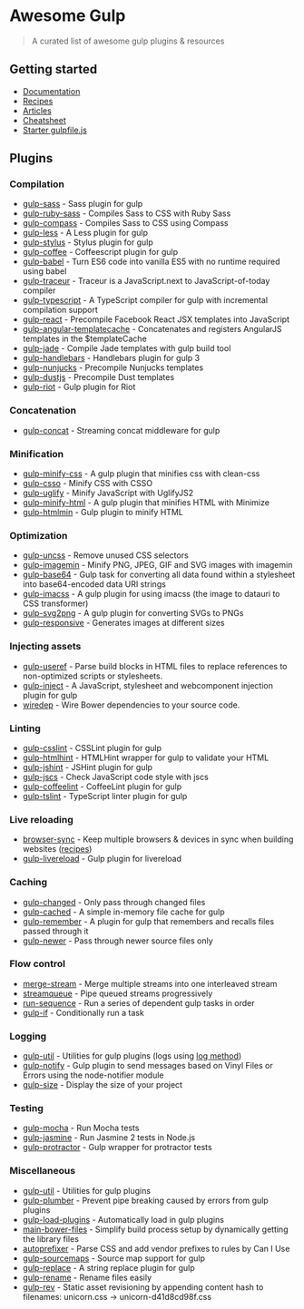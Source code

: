 # Awesome Gulp
> A curated list of awesome gulp plugins & resources

## Getting started
* [Documentation](https://github.com/gulpjs/gulp/tree/master/docs)
* [Recipes](https://github.com/gulpjs/gulp/tree/master/docs/recipes#recipes)
* [Articles](https://github.com/gulpjs/gulp/tree/master/docs#articles)
* [Cheatsheet](https://github.com/osscafe/gulp-cheatsheet)
* [Starter gulpfile.js ](https://github.com/greypants/gulp-starter)

## Plugins
### Compilation
* [gulp-sass](https://github.com/dlmanning/gulp-sass) - Sass plugin for gulp
* [gulp-ruby-sass](https://github.com/sindresorhus/gulp-ruby-sass) - Compiles Sass to CSS with Ruby Sass
* [gulp-compass](https://github.com/appleboy/gulp-compass) - Compiles Sass to CSS using Compass
* [gulp-less](https://github.com/plus3network/gulp-less) - A Less plugin for gulp
* [gulp-stylus](https://github.com/stevelacy/gulp-stylus) - Stylus plugin for gulp
* [gulp-coffee](https://github.com/wearefractal/gulp-coffee) - Coffeescript plugin for gulp
* [gulp-babel](https://github.com/babel/gulp-babel) - Turn ES6 code into vanilla ES5 with no runtime required using babel
* [gulp-traceur](https://github.com/sindresorhus/gulp-traceur) - Traceur is a JavaScript.next to JavaScript-of-today compiler
* [gulp-typescript](https://github.com/ivogabe/gulp-typescript) - A TypeScript compiler for gulp with incremental compilation support
* [gulp-react](https://github.com/sindresorhus/gulp-react) - Precompile Facebook React JSX templates into JavaScript
* [gulp-angular-templatecache](https://github.com/miickel/gulp-angular-templatecache) - Concatenates and registers AngularJS templates in the $templateCache
* [gulp-jade](https://github.com/phated/gulp-jade) - Compile Jade templates with gulp build tool
* [gulp-handlebars](https://github.com/lazd/gulp-handlebars) - Handlebars plugin for gulp 3
* [gulp-nunjucks](https://github.com/sindresorhus/gulp-nunjucks) - Precompile Nunjucks templates
* [gulp-dustjs](https://github.com/sindresorhus/gulp-dust) - Precompile Dust templates
* [gulp-riot](https://github.com/e-jigsaw/gulp-riot) - Gulp plugin for Riot

### Concatenation
* [gulp-concat](https://github.com/wearefractal/gulp-concat) - Streaming concat middleware for gulp

### Minification
* [gulp-minify-css](https://github.com/murphydanger/gulp-minify-css) - A gulp plugin that minifies css with clean-css
* [gulp-csso](https://github.com/ben-eb/gulp-csso) - Minify CSS with CSSO
* [gulp-uglify](https://github.com/terinjokes/gulp-uglify) - Minify JavaScript with UglifyJS2
* [gulp-minify-html](https://github.com/murphydanger/gulp-minify-html) - A gulp plugin that minifies HTML with Minimize
* [gulp-htmlmin](https://github.com/jonschlinkert/gulp-htmlmin) - Gulp plugin to minify HTML

### Optimization
* [gulp-uncss](https://github.com/ben-eb/gulp-uncss) - Remove unused CSS selectors
* [gulp-imagemin](https://github.com/sindresorhus/gulp-imagemin) - Minify PNG, JPEG, GIF and SVG images with imagemin
* [gulp-base64](https://github.com/Wenqer/gulp-base64) - Gulp task for converting all data found within a stylesheet into base64-encoded data URI strings
* [gulp-imacss](https://github.com/akoenig/gulp-imacss) - A gulp plugin for using imacss (the image to datauri to CSS transformer)
* [gulp-svg2png](https://github.com/mahnunchik/gulp-responsive) - A gulp plugin for converting SVGs to PNGs
* [gulp-responsive](https://github.com/mahnunchik/gulp-responsive) - Generates images at different sizes

### Injecting assets
* [gulp-useref](https://github.com/jonkemp/gulp-useref) - Parse build blocks in HTML files to replace references to non-optimized scripts or stylesheets.
* [gulp-inject](https://github.com/klei/gulp-inject) - A JavaScript, stylesheet and webcomponent injection plugin for gulp
* [wiredep](https://github.com/taptapship/wiredep) - Wire Bower dependencies to your source code.

### Linting
* [gulp-csslint](https://www.npmjs.com/package/gulp-csslint) - CSSLint plugin for gulp
* [gulp-htmlhint](https://github.com/bezoerb/gulp-htmlhint) - HTMLHint wrapper for gulp to validate your HTML
* [gulp-jshint](https://github.com/spalger/gulp-jshint) - JSHint plugin for gulp
* [gulp-jscs](https://github.com/jscs-dev/gulp-jscs) - Check JavaScript code style with jscs
* [gulp-coffeelint](https://github.com/janraasch/gulp-coffeelint) - CoffeeLint plugin for gulp
* [gulp-tslint](https://github.com/panuhorsmalahti/gulp-tslint) - TypeScript linter plugin for gulp

### Live reloading
* [browser-sync](https://github.com/BrowserSync/browser-sync) - Keep multiple browsers & devices in sync when building websites ([recipes](https://github.com/BrowserSync/gulp-browser-sync))
* [gulp-livereload](https://github.com/vohof/gulp-livereload) - Gulp plugin for livereload

### Caching
* [gulp-changed](https://github.com/sindresorhus/gulp-changed) - Only pass through changed files
* [gulp-cached](https://github.com/wearefractal/gulp-cached) - A simple in-memory file cache for gulp
* [gulp-remember](https://github.com/ahaurw01/gulp-remember) - A plugin for gulp that remembers and recalls files passed through it
* [gulp-newer](https://github.com/tschaub/gulp-newer) - Pass through newer source files only

### Flow control
* [merge-stream](https://github.com/grncdr/merge-stream) - Merge multiple streams into one interleaved stream
* [streamqueue](https://github.com/nfroidure/StreamQueue) - Pipe queued streams progressively
* [run-sequence](https://github.com/OverZealous/run-sequence) - Run a series of dependent gulp tasks in order
* [gulp-if](https://github.com/robrich/gulp-if) - Conditionally run a task

### Logging
* [gulp-util](https://github.com/gulpjs/gulp-util) - Utilities for gulp plugins (logs using [log method](https://github.com/gulpjs/gulp-util#logmsg))
* [gulp-notify](https://github.com/mikaelbr/gulp-notify) - Gulp plugin to send messages based on Vinyl Files or Errors using the node-notifier module
* [gulp-size](https://github.com/sindresorhus/gulp-size) - Display the size of your project

### Testing
* [gulp-mocha](https://github.com/sindresorhus/gulp-mocha) - Run Mocha tests
* [gulp-jasmine](https://github.com/sindresorhus/gulp-jasmine) - Run Jasmine 2 tests in Node.js
* [gulp-protractor](https://github.com/mllrsohn/gulp-protractor) - Gulp wrapper for protractor tests

### Miscellaneous
* [gulp-util](https://github.com/gulpjs/gulp-util) - Utilities for gulp plugins
* [gulp-plumber](https://github.com/floatdrop/gulp-plumber) - Prevent pipe breaking caused by errors from gulp plugins
* [gulp-load-plugins](https://github.com/jackfranklin/gulp-load-plugins) - Automatically load in gulp plugins
* [main-bower-files](https://github.com/ck86/main-bower-files) - Simplify build process setup by dynamically getting the library files
* [autoprefixer](https://github.com/postcss/autoprefixer) - Parse CSS and add vendor prefixes to rules by Can I Use
* [gulp-sourcemaps](https://github.com/floridoo/gulp-sourcemaps) - Source map support for gulp
* [gulp-replace](https://github.com/lazd/gulp-replace) - A string replace plugin for gulp
* [gulp-rename](https://github.com/hparra/gulp-rename) - Rename files easily
* [gulp-rev](https://github.com/sindresorhus/gulp-rev) - Static asset revisioning by appending content hash to filenames: unicorn.css → unicorn-d41d8cd98f.css
